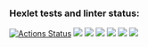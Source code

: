 ### Hexlet tests and linter status:
[![Actions Status](https://github.com/Notakachimoto/frontend-project-44/workflows/hexlet-check/badge.svg)](https://github.com/Notakachimoto/frontend-project-44/actions)
<a href="https://asciinema.org/a/ZGF3riFaYfcb4mazXhdaXOqul" target="_blank"><img src="https://asciinema.org/a/ZGF3riFaYfcb4mazXhdaXOqul.svg" /></a>
<a href="https://asciinema.org/a/P1mDBqXRqpxYfPiOPwgJ0FXaP" target="_blank"><img src="https://asciinema.org/a/P1mDBqXRqpxYfPiOPwgJ0FXaP.svg" /></a>
<a href="https://asciinema.org/a/CwYRCMGYOOw6ij7Np1PRxger3" target="_blank"><img src="https://asciinema.org/a/CwYRCMGYOOw6ij7Np1PRxger3.svg" /></a>
<a href="https://asciinema.org/a/ukfZ27oIHA1ApwKbZSRgUYDh9" target="_blank"><img src="https://asciinema.org/a/ukfZ27oIHA1ApwKbZSRgUYDh9.svg" /></a>
<a href="https://asciinema.org/a/g1ddc6v5zBzqVwVKXW550aJ0H" target="_blank"><img src="https://asciinema.org/a/g1ddc6v5zBzqVwVKXW550aJ0H.svg" /></a>
<a href="https://asciinema.org/a/AYkhXzHdegqn8WBlocpzI7L78" target="_blank"><img src="https://asciinema.org/a/AYkhXzHdegqn8WBlocpzI7L78.svg" /></a>
